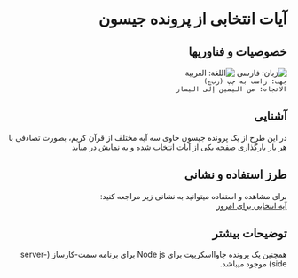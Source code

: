 <div dir="auto" lang="fa">
<h1>آیات انتخابی از پرونده جیسون</h1>
  <h2>خصوصیات و فناوریها</h2>
  <img src="img\ui\SVG\badge-lang-fa.svg" alt="زبان: فارسی">
  <img src="img\ui\SVG\badge-lang-ar.svg" alt="اللغة: العربية">
  </br>
  <code>جهت: راست به چپ (رب‌چ)</code>
  <br/>
  <code>الاتجاه: من اليمين إلى اليسار</code>
  <h2>آشنایی</h2>
<p>در این طرح از یک پرونده جیسون حاوی سه آیه مختلف از قرآن کریم، بصورت تصادفی با هر بار بارگذاری صفحه یکی از آیات انتخاب شده و به نمایش در میاید</p>
<h2>طرز استفاده و نشانی</h2>
  <p>
    برای مشاهده و استفاده میتوانید به نشانی زیر مراجعه کنید:<br/>
  <a href="https://m-hatami.github.io/mixedMessages/">آیه انتخابی برای امروز</a>
  </p>

  <h2>توضیحات بیشتر</h2>
  <p>همچنین یک پرونده جاوااسکریپت برای Node js برای برنامه سمت-کارساز (server-side) موجود میباشد.</p>
</div>

